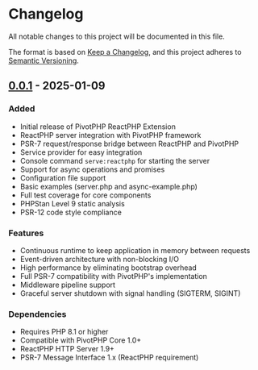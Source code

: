 # Changelog

All notable changes to this project will be documented in this file.

The format is based on [Keep a Changelog](https://keepachangelog.com/en/1.0.0/),
and this project adheres to [Semantic Versioning](https://semver.org/spec/v2.0.0.html).

## [0.0.1] - 2025-01-09

### Added
- Initial release of PivotPHP ReactPHP Extension
- ReactPHP server integration with PivotPHP framework
- PSR-7 request/response bridge between ReactPHP and PivotPHP
- Service provider for easy integration
- Console command `serve:reactphp` for starting the server
- Support for async operations and promises
- Configuration file support
- Basic examples (server.php and async-example.php)
- Full test coverage for core components
- PHPStan Level 9 static analysis
- PSR-12 code style compliance

### Features
- Continuous runtime to keep application in memory between requests
- Event-driven architecture with non-blocking I/O
- High performance by eliminating bootstrap overhead
- Full PSR-7 compatibility with PivotPHP's implementation
- Middleware pipeline support
- Graceful server shutdown with signal handling (SIGTERM, SIGINT)

### Dependencies
- Requires PHP 8.1 or higher
- Compatible with PivotPHP Core 1.0+
- ReactPHP HTTP Server 1.9+
- PSR-7 Message Interface 1.x (ReactPHP requirement)

[0.0.1]: https://github.com/PivotPHP/pivotphp-reactphp/releases/tag/v0.0.1